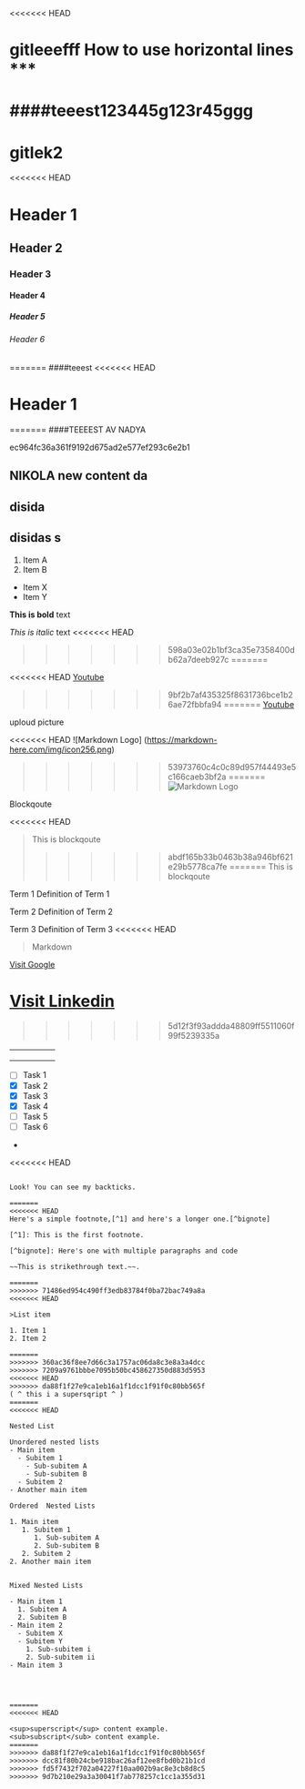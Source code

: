 
<<<<<<< HEAD
# gitleeefff				How to use horizontal lines ***

####teeest123445g123r45ggg
=======
# gitlek2
<<<<<<< HEAD
# Header 1

## Header 2

### Header 3

#### Header 4

##### Header 5

###### Header 6
=======
####teeest
<<<<<<< HEAD

# Header 1
=======
####TEEEEST AV NADYA
>>>>>>> 
ec964fc36a361f9192d675ad2e577ef293c6e2b1


## NIKOLA new content da


## disida


## disidas s


1. Item A
2. Item B

* Item X 
* Item Y

**This is bold** text

*This is italic* text
<<<<<<< HEAD
>>>>>>> 598a03e02b1bf3ca35e7358400db62a7deeb927c
=======

<<<<<<< HEAD
[Youtube](https://www.youtube.com/ "Youtube") 
>>>>>>> 9bf2b7af435325f8631736bce1b26ae72fbbfa94
=======
[Youtube](https://www.youtube.com/ "Youtube")


uploud picture

<<<<<<< HEAD
![Markdown Logo] (https://markdown-here.com/img/icon256.png)
>>>>>>> 53973760c4c0c89d957f44493e5c166caeb3bf2a
=======
![Markdown Logo](https://markdown-here.com/img/icon256.png)


Blockqoute 

<<<<<<< HEAD
> This is blockqoute 
>>>>>>> abdf165b33b0463b38a946bf621e29b5778ca7fe
=======
> This is blockqoute




Term 1
Definition of Term 1

Term 2
Definition of Term 2

Term 3 
Definition of Term 3
<<<<<<< HEAD


>Markdown

[Visit Google](https://www.google.com)

[Visit Linkedin](https://www.linkedin.com/in/liza-t%C3%A4llg%C3%A5rd-4967a122b/)
=======
>>>>>>> 5d12f3f93addda48809ff5511060f99f5239335a

|   |   |   |   |   |
|---|---|---|---|---|
|   |   |   |   |   |
|   |   |   |   |   |
|   |   |   |   |   |

- [ ] Task 1
- [x] Task 2
- [x] Task 3
- [x] Task 4
- [ ] Task 5
- [ ] Task 6
-
<<<<<<< HEAD
>>````
```
Look! You can see my backticks.
```
````													>>>>> 71486ed954c490ff3edb83784f0ba72bac749a8a
=======
<<<<<<< HEAD
Here's a simple footnote,[^1] and here's a longer one.[^bignote]

[^1]: This is the first footnote.

[^bignote]: Here's one with multiple paragraphs and code

~~This is strikethrough text.~~.

=======
>>>>>>> 71486ed954c490ff3edb83784f0ba72bac749a8a
<<<<<<< HEAD

>List item

1. Item 1
2. Item 2

=======
>>>>>>> 360ac36f8ee7d66c3a1757ac06da8c3e8a3a4dcc
>>>>>>> 7209a9761bbbe7095b50bc458627350d883d5953
<<<<<<< HEAD
>>>>>>> da88f1f27e9ca1eb16a1f1dcc1f91f0c80bb565f							( ^ this i a supersqript ^ )
=======
<<<<<<< HEAD

Nested List

Unordered nested lists
- Main item
  - Subitem 1
    - Sub-subitem A
    - Sub-subitem B
  - Subitem 2
- Another main item

Ordered  Nested Lists

1. Main item
   1. Subitem 1
      1. Sub-subitem A
      2. Sub-subitem B
   2. Subitem 2
2. Another main item


Mixed Nested Lists

- Main item 1
  1. Subitem A
  2. Subitem B
- Main item 2
  - Subitem X
  - Subitem Y
    1. Sub-subitem i
    2. Sub-subitem ii
- Main item 3




=======
<<<<<<< HEAD

<sup>superscript</sup> content example.
<sub>subscript</sub> content example.
=======
>>>>>>> da88f1f27e9ca1eb16a1f1dcc1f91f0c80bb565f
>>>>>>> dcc81f80b24cbe918bac26af12ee8fbd0b21b1cd
>>>>>>> fd5f7432f702a04227f10aa002b9ac8e3cb8d8c5
>>>>>>> 9d7b210e29a3a30041f7ab778257c1cc1a355d31
